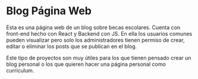 # Blog Página Web

 
Esta es una página web de un blog sobre becas escolares. Cuenta con front-end hecho con React y Backend con JS. En ella los usuarios comunes pueden visualizar pero solo los administradores tienen permiso de crear, editar o eliminar los posts que se publican en el blog. 

Este tipo de proyectos son muy útiles para los que tienen pensado crear un blog personal o los que quieren hacer una página personal como currículum.
